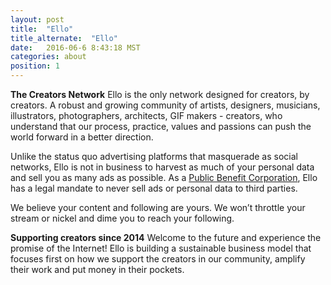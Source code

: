 ```yaml
---
layout: post
title:  "Ello"
title_alternate:  "Ello"
date:   2016-06-6 8:43:18 MST
categories: about
position: 1
---
```



**The Creators Network**
Ello is the only network designed for creators, by creators. A robust and growing community of artists, designers, musicians, illustrators, photographers, architects, GIF makers - creators, who understand that our process, practice, values and passions can push the world forward in a better direction. 


Unlike the status quo advertising platforms that masquerade as social networks, Ello is not in business to harvest as much of your personal data and sell you as many ads as possible.  As a [Public Benefit Corporation](https://ello.co/wtf/about/pbc/), Ello has a legal mandate to never sell ads or personal data to third parties. 

We believe your content and following are yours. We won’t throttle your stream or nickel and dime you to reach your following.

**Supporting creators since 2014**
Welcome to the future and experience the promise of the Internet! Ello is building a sustainable business model that focuses first on how we support the creators in our community, amplify their work and put money in their pockets. 
